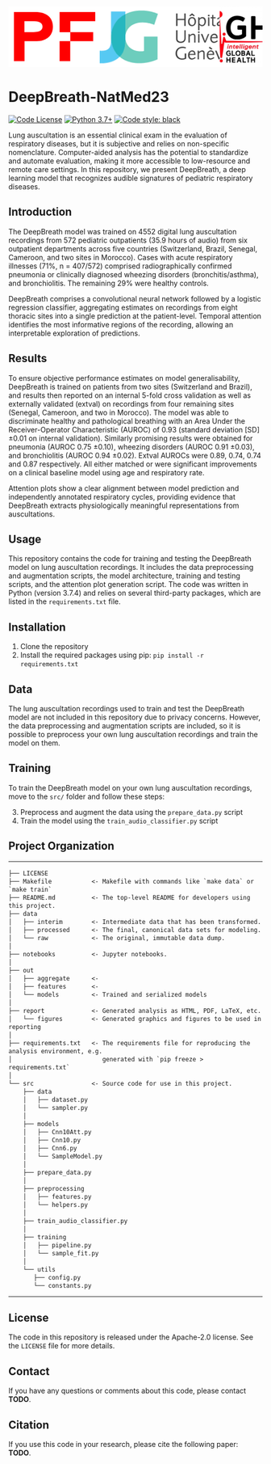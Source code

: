 <p align="center" style="display:flex; justify-content:space-between; width:100%;">
    <a href="https://www.epfl.ch"><img src="assets/epfl_logo.png" alt="EPFL" style="height:120px; object-fit:cover;"></a>
    <a href="https://www.hug.ch/"><img src="assets/hug_logo.png" alt="HUG" style="height:120px; object-fit:cover;"></a>
    <a href="https://www.epfl.ch/labs/mlo/igh-intelligent-global-health/"><img src="assets/igh_logo.png" alt="iGH" style="height:120px; object-fit:cover;"></a>
</p>


DeepBreath-NatMed23
==============================

[![Code License](https://img.shields.io/badge/Code%20License-Apache_2.0-green.svg)](https://github.com/tatsu-lab/stanford_alpaca/blob/main/LICENSE)
[![Python 3.7+](https://img.shields.io/badge/python-3.7+-blue.svg)](https://www.python.org/downloads/release/python-370/)
[![Code style: black](https://img.shields.io/badge/code%20style-black-000000.svg)](https://github.com/psf/black)


Lung auscultation is an essential clinical exam in the evaluation of respiratory diseases, but it is subjective and relies on non-specific nomenclature. Computer-aided analysis has the potential to standardize and automate evaluation, making it more accessible to low-resource and remote care settings. In this repository, we present DeepBreath, a deep learning model that recognizes audible signatures of pediatric respiratory diseases.

## Introduction

The DeepBreath model was trained on 4552 digital lung auscultation recordings from 572 pediatric outpatients (35.9 hours of audio) from six outpatient departments across five countries (Switzerland, Brazil, Senegal, Cameroon, and two sites in Morocco). Cases with acute respiratory illnesses (71%, n = 407/572) comprised radiographically confirmed pneumonia or clinically diagnosed wheezing disorders (bronchitis/asthma), and bronchiolitis. The remaining 29% were healthy controls.

DeepBreath comprises a convolutional neural network followed by a logistic regression classifier, aggregating estimates on recordings from eight thoracic sites into a single prediction at the patient-level. Temporal attention identifies the most informative regions of the recording, allowing an interpretable exploration of predictions.

## Results

To ensure objective performance estimates on model generalisability, DeepBreath is trained on patients from two sites (Switzerland and Brazil), and results then reported on an internal 5-fold cross validation as well as externally validated (extval) on recordings from four remaining sites (Senegal, Cameroon, and two in Morocco). The model was able to discriminate healthy and pathological breathing with an Area Under the Receiver-Operator Characteristic (AUROC) of 0.93 (standard deviation [SD] ±0.01 on internal validation). Similarly promising results were obtained for pneumonia (AUROC 0.75 ±0.10), wheezing disorders (AUROC 0.91 ±0.03), and bronchiolitis (AUROC 0.94 ±0.02). Extval AUROCs were 0.89, 0.74, 0.74 and 0.87 respectively. All either matched or were significant improvements on a clinical baseline model using age and respiratory rate.

Attention plots show a clear alignment between model prediction and independently annotated respiratory cycles, providing evidence that DeepBreath extracts physiologically meaningful representations from auscultations.

## Usage

This repository contains the code for training and testing the DeepBreath model on lung auscultation recordings. It includes the data preprocessing and augmentation scripts, the model architecture, training and testing scripts, and the attention plot generation script. The code was written in Python (version 3.7.4) and relies on several third-party packages, which are listed in the `requirements.txt` file.

## Installation

   1. Clone the repository
   2. Install the required packages using pip: `pip install -r requirements.txt`

## Data

The lung auscultation recordings used to train and test the DeepBreath model are not included in this repository due to privacy concerns. However, the data preprocessing and augmentation scripts are included, so it is possible to preprocess your own lung auscultation recordings and train the model on them.

## Training

To train the DeepBreath model on your own lung auscultation recordings, move to the `src/` folder and follow these steps:

   3. Preprocess and augment the data using the `prepare_data.py` script
   4. Train the model using the `train_audio_classifier.py` script

## Project Organization
------------

    ├── LICENSE
    ├── Makefile           <- Makefile with commands like `make data` or `make train`
    ├── README.md          <- The top-level README for developers using this project.
    ├── data
    │   ├── interim        <- Intermediate data that has been transformed.
    │   ├── processed      <- The final, canonical data sets for modeling.
    │   └── raw            <- The original, immutable data dump.
    │
    ├── notebooks          <- Jupyter notebooks.
    │
    ├── out                
    │   ├── aggregate      <- 
    │   ├── features       <- 
    │   └── models         <- Trained and serialized models
    │
    ├── report             <- Generated analysis as HTML, PDF, LaTeX, etc.
    │   └── figures        <- Generated graphics and figures to be used in reporting
    │
    ├── requirements.txt   <- The requirements file for reproducing the analysis environment, e.g.
    │                         generated with `pip freeze > requirements.txt`
    │
    └── src                <- Source code for use in this project.
        ├── data
        │   ├── dataset.py
        │   └── sampler.py
        │
        ├── models
        │   ├── Cnn10Att.py
        │   ├── Cnn10.py
        │   ├── Cnn6.py
        │   └── SampleModel.py
        │
        ├── prepare_data.py
        │
        ├── preprocessing
        │   ├── features.py
        │   └── helpers.py
        │
        ├── train_audio_classifier.py
        │
        ├── training
        │   ├── pipeline.py
        │   └── sample_fit.py
        │
        └── utils
           ├── config.py
           └── constants.py
--------

## License

The code in this repository is released under the Apache-2.0 license. See the `LICENSE` file for more details.

## Contact

If you have any questions or comments about this code, please contact **TODO**.

## Citation

If you use this code in your research, please cite the following paper: **TODO**.
